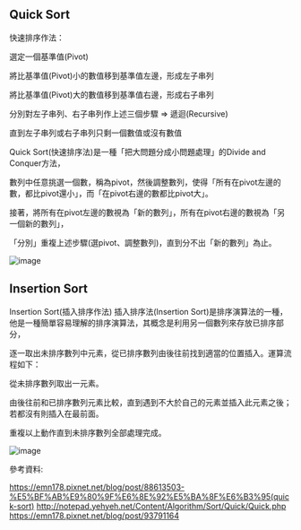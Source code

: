 ## Quick Sort

快速排序作法：

選定一個基準值(Pivot)

將比基準值(Pivot)小的數值移到基準值左邊，形成左子串列

將比基準值(Pivot)大的數值移到基準值右邊，形成右子串列

分別對左子串列、右子串列作上述三個步驟 ⇒ 遞迴(Recursive)

直到左子串列或右子串列只剩一個數值或沒有數值

Quick Sort(快速排序法)是一種「把大問題分成小問題處理」的Divide and Conquer方法，

數列中任意挑選一個數，稱為pivot，然後調整數列，使得「所有在pivot左邊的數，都比pivot還小」，而「在pivot右邊的數都比pivot大」。

接著，將所有在pivot左邊的數視為「新的數列」，所有在pivot右邊的數視為「另一個新的數列」，

「分別」重複上述步驟(選pivot、調整數列)，直到分不出「新的數列」為止。

![image](https://github.com/kennen321/DSA2019/blob/master/homework/Quicksort%E6%B5%81%E7%A8%8B%E5%9C%96.png)




## Insertion Sort
Insertion Sort(插入排序作法)
插入排序法(Insertion Sort)是排序演算法的一種，他是一種簡單容易理解的排序演算法，其概念是利用另一個數列來存放已排序部分，

逐一取出未排序數列中元素，從已排序數列由後往前找到適當的位置插入。運算流程如下：

從未排序數列取出一元素。

由後往前和已排序數列元素比較，直到遇到不大於自己的元素並插入此元素之後；若都沒有則插入在最前面。

重複以上動作直到未排序數列全部處理完成。

![image](https://github.com/kennen321/DSA2019/blob/master/homework/insertion%20sort.png)













參考資料:

https://emn178.pixnet.net/blog/post/88613503-%E5%BF%AB%E9%80%9F%E6%8E%92%E5%BA%8F%E6%B3%95(quick-sort)
http://notepad.yehyeh.net/Content/Algorithm/Sort/Quick/Quick.php
https://emn178.pixnet.net/blog/post/93791164

